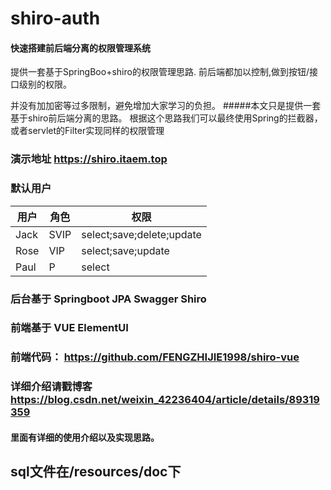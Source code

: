 # shiro-auth
#### 快速搭建前后端分离的权限管理系统 
提供一套基于SpringBoo+shiro的权限管理思路.
前后端都加以控制,做到按钮/接口级别的权限。

并没有加加密等过多限制，避免增加大家学习的负担。
#####本文只是提供一套基于shiro前后端分离的思路。
根据这个思路我们可以最终使用Spring的拦截器，或者servlet的Filter实现同样的权限管理

### 演示地址 https://shiro.itaem.top

### 默认用户
|用户|	角色|	权限|
|  ----  | ----  | ---- |
|Jack|	SVIP|	select;save;delete;update|
|Rose|	VIP|	  select;save;update|
|Paul|	P|	    select|

### 后台基于 Springboot JPA Swagger Shiro
### 前端基于 VUE ElementUI
### 前端代码： https://github.com/FENGZHIJIE1998/shiro-vue
### 详细介绍请戳博客 https://blog.csdn.net/weixin_42236404/article/details/89319359
#### 里面有详细的使用介绍以及实现思路。

## sql文件在/resources/doc下